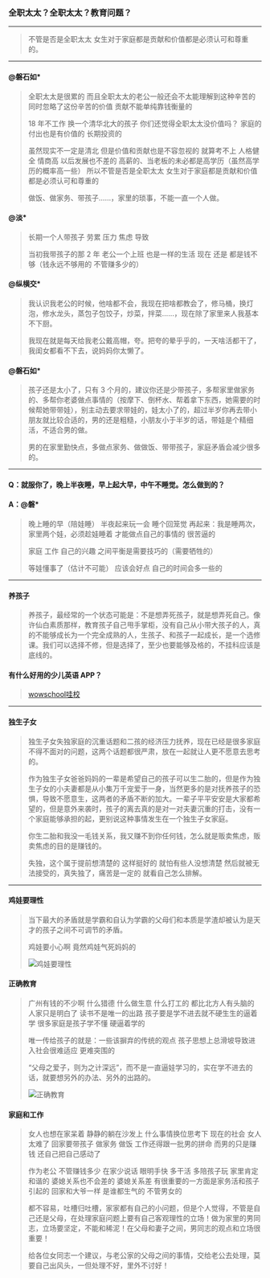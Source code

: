 ### 全职太太？全职太太？教育问题？

---
> 不管是否是全职太太 女生对于家庭都是贡献和价值都是必须认可和尊重的。
---

#### @磐石如*
> 全职太太是很累的 而且全职太太的老公一般还会不太能理解到这种辛苦的 同时忽略了这份辛苦的价值 贡献不能单纯靠钱衡量的
>
> 18 年不工作 换一个清华北大的孩子 你们还觉得全职太太没价值吗？ 家庭的付出也是有价值的 长期投资的
>
> 虽然现实不一定是清北 但是价值和贡献也是不容忽视的 就算考不上 人格健全 情商高 以后发展也不差的 高薪的、当老板的未必都是高学历（虽然高学历的概率高一些）  所以不管是否是全职太太 女生对于家庭都是贡献和价值都是必须认可和尊重的
>
> 做饭、做家务、带孩子……，家里的琐事，不能一直一个人做。

#### @淡*
> 长期一个人带孩子 劳累 压力 焦虑 导致
>
> 当初我带孩子的那 2 年 老公一个上班 也是一样的生活 现在 还是 都是钱不够（钱永远不够用的 不管赚多少的）

#### @纵横交*
> 我认识我老公的时候，他啥都不会，我现在把啥都教会了，修马桶，换灯泡，修水龙头，蒸包子包饺子，炒菜，拌菜……，现在除了家里来人我基本不下厨。
>
> 我现在就是每天给我老公戴高帽，夸。把夸的晕乎乎的，一天啥活都干了，我闺女都看不下去，说妈妈你太懒了。

#### @磐石如*
> 孩子还是太小了，只有 3 个月的，建议你还是少带孩子，多帮家里做家务的、多帮你老婆做点事情的（按摩下、倒杯水、帮着拿下东西，她需要的时候帮她带带娃），别主动去要求带娃的，娃太小了的，超过半岁你再去带小朋友就比较合适的，男的还是粗糙，小朋友小于半岁的话，带娃是个精细活，不适合男的做。
>
> 男的在家里勤快点，多做点家务、做做饭、带带孩子，家庭矛盾会减少很多的。

---
#### Q：就服你了，晚上半夜睡，早上起大早，中午不睡觉。怎么做到的？

#### A：@磐*
> 晚上睡的早（陪娃睡） 半夜起来玩一会 睡个回笼觉 再起来：我是睡两次，家里两个娃，必须趁娃睡着 才能做点自己的事情的 很苦逼的
>
> 家庭 工作 自己的兴趣 之间平衡是需要技巧的（需要牺牲的）
>
> 等娃懂事了（估计不可能） 应该会好点 自己的时间会多一些的

---

#### 养孩子
> 养孩子，最经常的一个状态可能是：不是想弄死孩子，就是想弄死自己。像许仙白素质那样，教育孩子自己甩手掌柜，没有自己从小带大孩子的人，真的不能够成长为一个完全成熟的人，生孩子、和孩子一起成长，是一个选修课。我们可以选择不修，但是选择了，至少也要能够及格的，不挂科应该是底线的。

#### 有什么好用的少儿英语 APP？
>
> [wowschool哇校](http://www.wowschool.com)

---

#### 独生子女
> 独生子女失独家庭的沉重话题和二孩的经济压力抚养，现在已经是很多家庭不得不面对的问题，这两个话题都很严肃，放在一起就让人更不愿意去思考的。
>
> 作为独生子女爸爸妈妈的一辈是希望自己的孩子可以生二胎的，但是作为独生子女的小夫妻都是从小集万千宠爱于一身，当然更多的是对抚养孩子的恐惧，导致不愿意生，这两者的矛盾不断的加大。一辈子平平安安是大家都希望的，但是意外来袭时，孩子的离去真的是对一对夫妻沉重的打击，没有一个家庭能够承担的起，更别说这种事情发生在一个独生子女家庭。
>
> 你生二胎和我没一毛钱关系，我又赚不到你任何钱，怎么就是贩卖焦虑，贩卖焦虑的目的是赚钱的。
>
> 失独，这个属于提前想清楚的 这样挺好的 就怕有些人没想清楚 然后就被无法接受的，真失独了，痛苦是一定的 就看自己怎么排解。

---

#### 鸡娃要理性
> 当下最大的矛盾就是学霸和自认为学霸的父母们和本质是学渣却被认为是天才的孩子之间不可调节的矛盾。
>
> 鸡娃要小心啊 竟然鸡娃气死妈妈的
>
> ![鸡娃要理性](/配图/016/016-003.png)


#### 正确教育
> 广州有钱的不少啊 什么猎德  什么做生意 什么打工的 都比北方人有头脑的 人家只是明白了 读书不是唯一的出路 孩子要是学不进去就不硬生生的逼着学  很多家庭是孩子学不懂 硬逼着学的
>
> 唯一传给孩子的就是：一些该摒弃的传统的观点 孩子思想上总滑坡导致进入社会很难适应 更难突围的
>
> “父母之爱子，则为之计深远”，而不是一直逼娃学习的，实在学不进去的话，就要想另外的办法、另外的出路的。
>
> ![正确教育](/配图/016/016-003.jpg)

#### 家庭和工作
> 女人也想在家呆着  静静的躺在沙发上   什么事情换位思考下   现在的社会  女人太难了  回家要带孩子 做家务 做饭  工作还得跟一批男的拼命  而男的只是赚钱  还自己把自己感动了
>
> 作为老公 不管赚钱多少 在家少说话 眼明手快 多干活 多陪孩子玩  家里肯定和谐的 婆媳关系也不会差的 婆媳关系差 有很重要的一方面是家务活和孩子引起的 回家和大爷一样 是谁都生气的 不管男女的
>
> 都不容易，吐槽归吐槽，家家都有自己的小问题，但是个人觉得，不管是自己还是父母，在处理家庭问题上要有自己客观理性的立场！做为家里的男同志，立场要坚定，不能和稀泥！在父母和妻子之间，男同志的观点和立场很重要！
>
> 给各位女同志一个建议，与老公家的父母之间的事情，交给老公去处理，莫要自己出风头，一但处理不好，里外不讨好！
